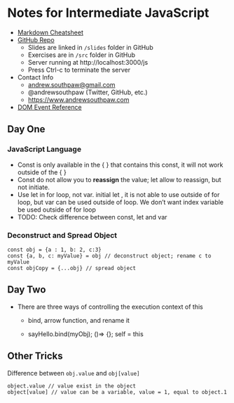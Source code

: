 # Notes for Intermediate JavaScript

- [Markdown Cheatsheet](https://www.markdownguide.org/cheat-sheet/)
- [GitHub Repo](https://github.com/andrewsouthpaw/webdev)
    -  Slides are linked in `/slides` folder in GitHub
    - Exercises are in `/src` folder in GitHub
    - Server running at http://localhost:3000/js
    - Press Ctrl-c to terminate the server
- Contact Info
    - andrew.southpaw@gmail.com
    - @andrewsouthpaw (Twitter, GitHub, etc.)
    - https://www.andrewsouthpaw.com
- [DOM Event Reference](https://developer.mozilla.org/en-US/docs/Web/Events)



## Day One
### JavaScript Language
- Const is only available in the { } that contains this const, it will not work outside of the { }
- Const do not allow you to **reassign** the value; let allow to reassign, but not initiate.
- Use let in for loop, not var. initial let , it is not able to use outside of for loop, but var can be used outside of loop. We don’t want index variable be used outside of for loop
- TODO: Check difference between const, let and var


### Deconstruct and Spread Object
```
const obj = {a : 1, b: 2, c:3}
const {a, b, c: myValue} = obj // deconstruct object; rename c to myValue
const objCopy = {...obj} // spread object
```



## Day Two

- There are three ways of controlling the execution context of this

    - bind, arrow function, and rename it

    - sayHello.bind(myObj); ()=> {}; self = this





## Other Tricks
Difference between `obj.value` and `obj[value]`
```
object.value // value exist in the object
object[value] // value can be a variable, value = 1, equal to object.1
```


